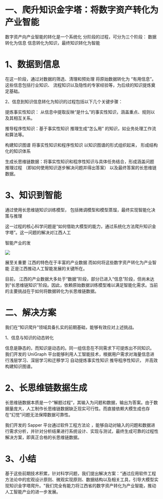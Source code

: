 # 一、爬升知识金字塔：将数字资产转化为产业智能  

数字资产向产业智能的转化是一个系统化 分阶段的过程，可分为三个阶段： 数据转化为信息 信息转化为知识，最终知识转化为智能  

# 1、数据到信息  

在这一阶段，通过对数据的筛选、清理和预处理 将原始数据转化为 “有用信息”。这些信息包括行业知识、 流程知识以及隐性的专家经验等，为后续的知识提炼奠定基础。  

2、信息到知识信息转化为知识的过程包括以下几个关键步骤：  

提炼事实性知识： 从信息中提取反映“是什么”的事实性知识，涵盖重点、规则以及其相互关系。  

推导程序性知识：基于事实性知识 推理生成“怎么用” 的知识，如业务处理工作流和算法等。  

构建知识图谱 将事实性知识和程序性知识 以知识图谱的形式组织起来， 形成结构化的知识体系  

生成长思维链数据：将事实性知识和程序性知识与具体任务结合，形成涵盖问题 推理过程 （即如何使用知识逐步解决问题并得出答案） 以及最终答案的长思维链数据。  

# 3、知识到智能  

通过使用长思维链知识训练模型， 包括微调模型和模型蒸馏，最终实现智能化决策与推理  

这一过程的核心科学问题是“如何借助大模型的能力，通过系统化方法爬升知识金字塔”。这一问题的解决对江西人工  

智能产业的发  

![](images_v1/d290394f14dfb4caf197f9858f5ebd13e85414a04be5cf6976f3e5b3208ee07a.jpg)  

展至关重要 江西的特色在于丰富的产业数据 而如何将这些数字资产转化为产业智能 正是江西推动人工智能发展的关键所在。  

目前， 江西的产业数据大多处于“数据”阶段，部分已进入“信息”阶段，但尚未达到“长思维链知识”阶段。因此，依赖原始数据训练模型难以满足智能化需求。当前的主要挑战在于如何将数据转化为长思维链数据。  

# 二、解决方案  

我们在“知识爬升”领域具备扎实的前期基础，能够有效应对上述挑战。  

1、信息与知识的动态转化  

信息是静态的，而知识是动态的。同一组信息在不同需求下可提炼出不同知识。 我们开发的 UniGraph 平台能够利用人工智能技术，根据用户需求对海量信息进行浅层学习、深层学习和迁移学习 自动提炼事实性知识 推导程序性知识， 并高效构建知识图谱。  

# 2、长思维链数据生成  

长思维链数据本质是一个“解题过程”，其输入为问题和数据，输出为答案。由于数据量庞大，人工制作长思维链数据缺乏现实可行性。而直接依赖大模生成也存在“幻觉”问题无法保障数据可靠性。  

我们开发的 Sapper 平台通过软件工程方法论 ，能够自动对输入的问题和数据进行需求分析，并针对分析结果进行系统设计、实现与测试，最终生成可靠的过程性解决方案，即真正合格的长思维链数据。  

# 3、小结  

基于这些前期技术积累，针对科学问题，我们提出解决方案：“通过应用软件工程方法论中的宏观设计原则、微观实现原则、数据结构以及相关工具，引导大模型实现知识金字塔爬升。"我们完全有能力将江西省的数字资产转化为产业智能，推动人工智能产业的进一步发展。  
